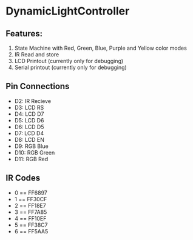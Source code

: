 # DynamicLightController
## Features:
1. State Machine with Red, Green, Blue, Purple and Yellow color modes 
2. IR Read and store
3. LCD Printout (currently only for debugging)
4. Serial printout (currently only for debugging)

## Pin Connections
* D2: IR Recieve
* D3: LCD RS
* D4: LCD D7
* D5: LCD D6
* D6: LCD D5
* D7: LCD D4
* D8: LCD EN
* D9: RGB Blue
* D10: RGB Green
* D11: RGB Red

## IR Codes
* 0 == FF6897
* 1 == FF30CF
* 2 == FF18E7
* 3 == FF7A85
* 4 == FF10EF
* 5 == FF38C7
* 6 == FF5AA5
